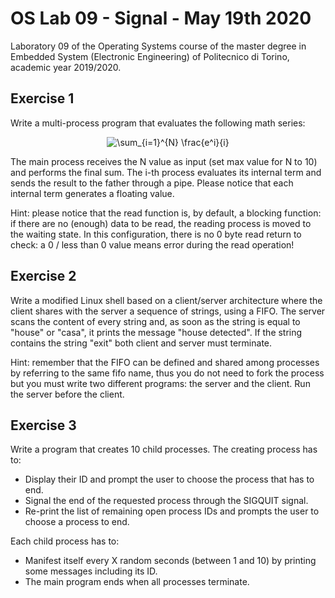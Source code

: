 # OS Lab 09 - Signal - May 19th 2020
Laboratory 09 of the Operating Systems course of the master degree in Embedded System (Electronic Engineering) of Politecnico di Torino, academic year 2019/2020.<br/>

## Exercise 1
Write a multi-process program that evaluates the following math series: 

<p align="center">
<img src=
"https://render.githubusercontent.com/render/math?math=%5Cdisplaystyle+%5Csum_%7Bi%3D1%7D%5E%7BN%7D+%5Cfrac%7Be%5Ei%7D%7Bi%7D%0A" 
alt="\sum_{i=1}^{N} \frac{e^i}{i}
">

The main process receives the N value as input (set max value for N to 10) and performs the final sum.
The i-th process evaluates its internal term and sends the result to the father through a pipe.
Please notice that each internal term generates a floating value.

Hint: please notice that the read function is, by default, a blocking function: if there are no (enough) data to be read, the reading process is moved to the waiting state.
In this configuration, there is no 0 byte read return to check: a 0 / less than 0 value means error during the read operation!

## Exercise 2
Write a modified Linux shell based on a client/server architecture where the client shares with the server a sequence of strings, using a FIFO.
The server scans the content of every string and, as soon as the string is equal to "house" or "casa", it prints the message "house detected".
If the string contains the string "exit" both client and server must terminate.

Hint: remember that the FIFO can be defined and shared among processes by referring to the same fifo name, thus you do not need to fork the process but you must write two different programs: the server and the client.
Run the server before the client.

## Exercise 3
Write a program that creates 10 child processes. The creating process has to:
- Display their ID and prompt the user to choose the process that has to end.
- Signal the end of the requested process through the SIGQUIT signal.
- Re-print the list of remaining open process IDs and prompts the user to choose a process to end.

Each child process has to:
- Manifest itself every X random seconds (between 1 and 10) by printing some messages including its ID.
- The main program ends when all processes terminate.

[//]: # (https://tex-image-link-generator.herokuapp.com/)
